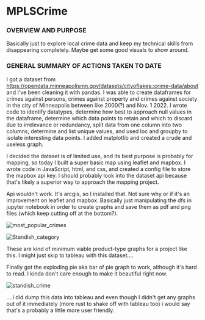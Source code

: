 # MPLSCrime

### OVERVIEW AND PURPOSE
Basically just to explore local crime data and keep my technical skills from disappearing completely. Maybe get some good visuals to show around.

### GENERAL SUMMARY OF ACTIONS TAKEN TO DATE
I got a dataset from https://opendata.minneapolismn.gov/datasets/cityoflakes::crime-data/about and I've been cleaning it with pandas. I was able to create dataframes for crimes against persons, crimes against property and crimes against society in the city of Minneapolis between like 2000(?) and Nov. 1 2022. I wrote code to identify datatypes, determine how best to approach null values in the dataframe, determine which data points to retain and which to discard due to irrelevance or redundancy, split data from one column into two columns, determine and list unique values, and used loc and groupby to isolate interesting data points. I added matplotlib and created a crude and useless graph.

I decided the dataset is of limited use, and its best purpose is probably for mapping, so today I built a super basic map using leaflet and mapbox. I wrote code in JavaScript, html, and css, and created a config file to store the mapbox api key. I should probably look into the dataset api because that's likely a superior way to approach the mapping project. 

Api wouldn't work. It's arcgis, so I installed that. Not sure why or if it's an improvement on leaflet and mapbox. Basically just manipulating the dfs in jupyter notebook in order to create graphs and save them as pdf and png files (which keep cutting off at the bottom?).

![most_popular_crimes](https://user-images.githubusercontent.com/4724180/203871725-de468326-b13d-4334-a696-b717ddad37ab.png)

![Standish_category](https://user-images.githubusercontent.com/4724180/203871780-3ea1e673-7b4f-47bd-b8b6-7b9549b4eb45.png)

These are kind of minimum viable product-type graphs for a project like this. I might just skip to tableau with this dataset....

Finally got the exploding pie aka bar of pie graph to work, although it's hard to read. I kinda don't care enough to make it beautiful right now.

![standish_crime](https://user-images.githubusercontent.com/4724180/204411403-df1a0cc7-2ce5-45a2-9190-ba7193dff77d.png)

....I did dump this data into tableau and even though I didn't get any graphs out of it immediately (more rust to shake off with tableau too) i would say that's a probably a little more user friendly.
